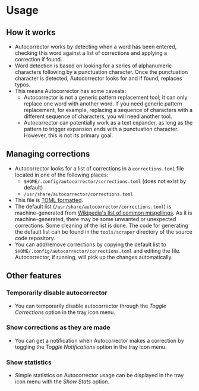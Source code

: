 # Usage

## How it works

- Autocorrector works by detecting when a word has been entered, checking this
  word against a list of corrections and applying a correction if found.
- Word detection is based on looking for a series of alphanumeric characters
  following by a punctuation character. Once the punctuation character is
  detected, Autocorrector looks for and if found, replaces typos.
- This means Autocorrector has some caveats:
  - Autocorrector is not a generic pattern replacement tool; it can only replace
    one word with another word. If you need generic pattern replacement, for
    example, replacing a sequence of characters with a different sequence of
    characters, you will need another tool.
  - Autocorrector can potentially work as a text expander, as long as the
    pattern to trigger expansion ends with a punctuation character. However,
    this is not its primary goal.

## Managing corrections

- Autocorrector looks for a list of corrections in a `corrections.toml` file
  located in one of the following places:
  - `$HOME/.config/autocorrector/corrections.toml` (does not exist by default)
  - `/usr/share/autocorrector/corrections.toml`
- This file is [TOML formatted](https://toml.io/en/).
- The default list (`/usr/share/autocorrector/corrections.toml`) is
  machine-generated from [Wikipedia's list of common
  mispellings](https://en.wikipedia.org/wiki/Wikipedia:Lists_of_common_misspellings).
  As it is machine-generated, there may be some unwanted or unexpected
  corrections. Some cleaning of the list is done. The code for generating the
  default list can be found in the `tools/scraper` directory of the source
  code repository.
- You can add/remove corrections by copying the default list to
  `$HOME/.config/autocorrector/corrections.toml` and editing the file. Autocorrector, if running,
  will pick up the changes automatically.

## Other features

### Temporarily disable autocorrector

- You can temporarily disable autocorrector through the *Toggle Corrections*
  option in the tray icon menu.

### Show corrections as they are made

- You can get a notification when Autocorrector makes a correction by toggling
  the *Toggle Notifications* option in the tray icon menu.

### Show statistics

- Simple statistics on Autocorrector usage can be displayed in the tray icon
  menu with the *Show Stats* option.
